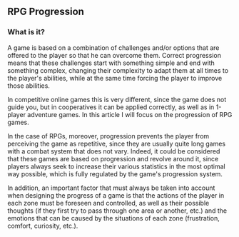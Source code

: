 ## RPG Progression

### What is it?

A game is based on a combination of challenges and/or options that are offered to the player so that he can overcome them. Correct progression means that these challenges start with something simple and end with something complex, changing their complexity to adapt them at all times to the player's abilities, while at the same time forcing the player to improve those abilities.

In competitive online games this is very different, since the game does not guide you, but in cooperatives it can be applied correctly, as well as in 1-player adventure games. In this article I will focus on the progression of RPG games.

In the case of RPGs, moreover, progression prevents the player from perceiving the game as repetitive, since they are usually quite long games with a combat system that does not vary. Indeed, it could be considered that these games are based on progression and revolve around it, since players always seek to increase their various statistics in the most optimal way possible, which is fully regulated by the game's progression system.

In addition, an important factor that must always be taken into account when designing the progress of a game is that the actions of the player in each zone must be foreseen and controlled, as well as their possible thoughts (if they first try to pass through one area or another, etc.) and the emotions that can be caused by the situations of each zone (frustration, comfort, curiosity, etc.).
